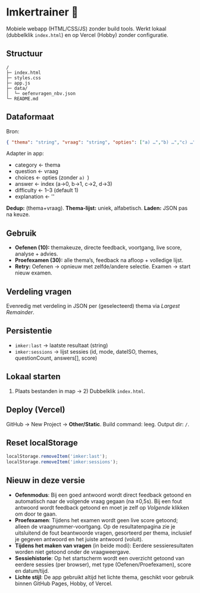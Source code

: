 # Imkertrainer 🐝

Mobiele webapp (HTML/CSS/JS) zonder build tools. Werkt lokaal (dubbelklik `index.html`) en op Vercel (Hobby) zonder configuratie.

## Structuur
```
/
├─ index.html
├─ styles.css
├─ app.js
├─ data/
│  └─ oefenvragen_nbv.json
└─ README.md
```

## Dataformaat
Bron:
```json
{ "thema": "string", "vraag": "string", "opties": ["a) …","b) …","c) …","d) …"], "antwoord": "a|b|c|d", "difficulty": 1, "explanation": "" }
```
Adapter in app:
- category ← thema
- question ← vraag
- choices ← opties (zonder `a) `)
- answer ← index (a→0, b→1, c→2, d→3)
- difficulty ← 1–3 (default 1)
- explanation ← ''

**Dedup:** (thema+vraag). **Thema-lijst:** uniek, alfabetisch. **Laden:** JSON pas na keuze.

## Gebruik
- **Oefenen (10):** themakeuze, directe feedback, voortgang, live score, analyse + advies.
- **Proefexamen (30):** alle thema’s, feedback na afloop + volledige lijst.
- **Retry:** Oefenen → opnieuw met zelfde/andere selectie. Examen → start nieuw examen.

## Verdeling vragen
Evenredig met verdeling in JSON per (geselecteerd) thema via *Largest Remainder*.

## Persistentie
- `imker:last` → laatste resultaat (string)
- `imker:sessions` → lijst sessies (id, mode, dateISO, themes, questionCount, answers[], score)

## Lokaal starten
1) Plaats bestanden in map → 2) Dubbelklik `index.html`.

## Deploy (Vercel)
GitHub → New Project → **Other/Static**. Build command: leeg. Output dir: `/`.

## Reset localStorage
```js
localStorage.removeItem('imker:last');
localStorage.removeItem('imker:sessions');
```


## Nieuw in deze versie

- **Oefenmodus**: Bij een goed antwoord wordt direct feedback getoond en automatisch naar de volgende vraag gegaan (na ±0,5s). Bij een fout antwoord wordt feedback getoond en moet je zelf op *Volgende* klikken om door te gaan.
- **Proefexamen**: Tijdens het examen wordt geen live score getoond; alleen de vraagnummer-voortgang. Op de resultatenpagina zie je uitsluitend de fout beantwoorde vragen, gesorteerd per thema, inclusief je gegeven antwoord en het juiste antwoord (voluit).
- **Tijdens het maken van vragen** (in beide modi): Eerdere sessieresultaten worden niet getoond onder de vraagweergave.
- **Sessiehistorie**: Op het startscherm wordt een overzicht getoond van eerdere sessies (per browser), met type (Oefenen/Proefexamen), score en datum/tijd.
- **Lichte stijl**: De app gebruikt altijd het lichte thema, geschikt voor gebruik binnen GitHub Pages, Hobby, of Vercel.

